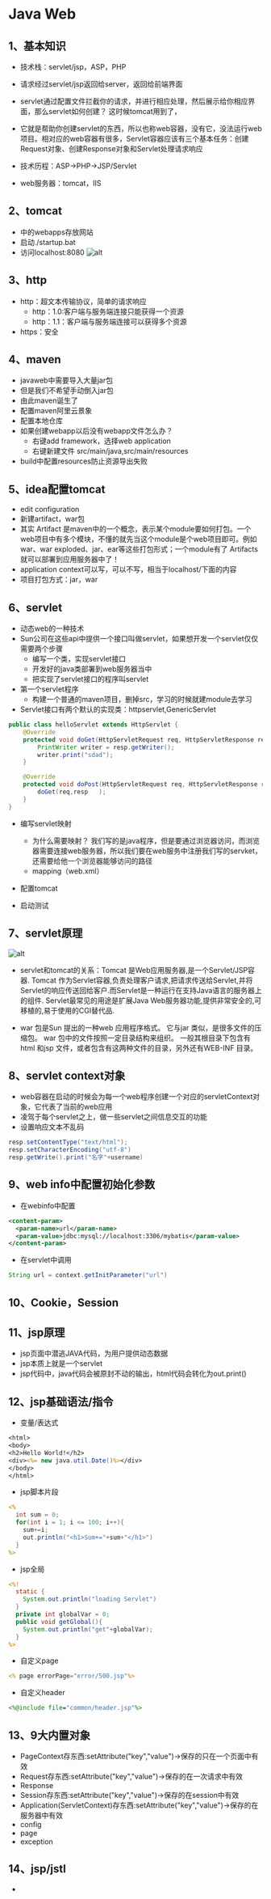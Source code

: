 # Java Web

## 1、基本知识

- 技术栈：servlet/jsp，ASP，PHP

- 请求经过servlet/jsp返回给server，返回给前端界面

- servlet通过配置文件拦截你的请求，并进行相应处理，然后展示给你相应界面，那么servlet如何创建？ 这时候tomcat用到了，

- 它就是帮助你创建servlet的东西，所以也称web容器，没有它，没法运行web项目。相对应的web容器有很多，Servlet容器应该有三个基本任务：创建Request对象、创建Response对象和Servlet处理请求响应

- 技术历程：ASP->PHP->JSP/Servlet

- web服务器：tomcat，IIS

## 2、tomcat

- 中的webapps存放网站
- 启动./startup.bat
- 访问localhost:8080
![alt](./tomcat.png)

## 3、http

- http：超文本传输协议，简单的请求响应
  - http：1.0:客户端与服务端连接只能获得一个资源
  - http：1.1：客户端与服务端连接可以获得多个资源
- https：安全

## 4、maven

- javaweb中需要导入大量jar包
- 但是我们不希望手动倒入jar包
- 由此maven诞生了
- 配置maven阿里云景象
- 配置本地仓库
- 如果创建webapp以后没有webapp文件怎么办？
  - 右键add framework，选择web application
  - 右键新建文件 src/main/java,src/main/resources
- build中配置resources防止资源导出失败

## 5、idea配置tomcat

- edit configuration
- 新建artifact，war包
- 其实 Artifact 是maven中的一个概念，表示某个module要如何打包。一个web项目中有多个模块，不懂的就先当这个module是个web项目即可。例如war、war exploded、jar、ear等这些打包形式；一个module有了 Artifacts 就可以部署到应用服务器中了！
- application context可以写，可以不写，相当于localhost/下面的内容
- 项目打包方式：jar，war

## 6、servlet

- 动态web的一种技术
- Sun公司在这些api中提供一个接口叫做servlet，如果想开发一个servlet仅仅需要两个步骤
  - 编写一个类，实现servlet接口
  - 开发好的java类部署到web服务器当中
  - 把实现了servlet接口的程序叫servlet
- 第一个servlet程序
  - 构建一个普通的maven项目，删掉src，学习的时候就建module去学习
- Servlet接口有两个默认的实现类：httpservlet,GenericServlet

```java
public class helloServlet extends HttpServlet {
    @Override
    protected void doGet(HttpServletRequest req, HttpServletResponse resp) throws ServletException, IOException {
        PrintWriter writer = resp.getWriter();
        writer.print("sdad");
    }

    @Override
    protected void doPost(HttpServletRequest req, HttpServletResponse resp) throws ServletException, IOException {
        doGet(req,resp   );
    }
} 
```

- 编写servlet映射
  - 为什么需要映射？ 我们写的是java程序，但是要通过浏览器访问，而浏览器需要连接web服务器，所以我们要在web服务中注册我们写的servket，还需要给他一个浏览器能够访问的路径
  - mapping（web.xml）

- 配置tomcat

- 启动测试

## 7、servlet原理

![alt](./servlet%E5%8E%9F%E7%90%86.png  )

- servlet和tomcat的关系：Tomcat 是Web应用服务器,是一个Servlet/JSP容器. Tomcat 作为Servlet容器,负责处理客户请求,把请求传送给Servlet,并将Servlet的响应传送回给客户.而Servlet是一种运行在支持Java语言的服务器上的组件. Servlet最常见的用途是扩展Java Web服务器功能,提供非常安全的,可移植的,易于使用的CGI替代品.

- war 包是Sun 提出的一种web 应用程序格式。 它与jar 类似，是很多文件的压缩包。 war 包中的文件按照一定目录结构来组织。 一般其根目录下包含有html 和jsp 文件，或者包含有这两种文件的目录，另外还有WEB-INF 目录。

## 8、servlet context对象

- web容器在启动的时候会为每一个web程序创建一个对应的servletContext对象，它代表了当前的web应用
- 凌驾于每个servlet之上，做一些servlet之间信息交互的功能
- 设置响应文本不乱码

```java
resp.setContentType("text/html");
resp.setCharacterEncoding("utf-8")
resp.getWrite().print("名字"+username)
```

## 9、web info中配置初始化参数

- 在webinfo中配置

```xml
<content-param>
  <param-name>url</param-name>
  <param-value>jdbc:mysql://localhost:3306/mybatis</param-value>
</content-param>
```

- 在servlet中调用

```java
String url = context.getInitParameter("url")
```

## 10、Cookie，Session

## 11、jsp原理

- jsp页面中潜逃JAVA代码，为用户提供动态数据
- jsp本质上就是一个servlet
- jsp代码中，java代码会被原封不动的输出，html代码会转化为out.print()

## 12、jsp基础语法/指令

- 变量/表达式

```jsp
<html>
<body>
<h2>Hello World!</h2>
<div><%= new java.util.Date()%></div>
</body>
</html>
```

- jsp脚本片段

```jsp
<%
  int sum = 0;
  for(int i = 1; i <= 100; i++){
    sum+=i;
    out.println("<h1>Sum+="+sum+"</h1>")
  }
%>
```

- jsp全局

```jsp
<%!
  static {
    System.out.println("loading Servlet")
  }
  private int globalVar = 0;
  public void getGlobal(){
    System.out.println("get"+globalVar);
  }
%>
```

- 自定义page

```jsp
<% page errorPage="error/500.jsp"%>
```

- 自定义header

```jsp
<%@include file="common/header.jsp"%>
```

## 13、9大内置对象

- PageContext存东西:setAttribute("key","value")->保存的只在一个页面中有效
- Request存东西:setAttribute("key","value")->保存的在一次请求中有效
- Response
- Session存东西:setAttribute("key","value")->保存的在session中有效
- Application(ServletContext)存东西:setAttribute("key","value")->保存的在服务器中有效
- config
- page
- exception

## 14、jsp/jstl

-
